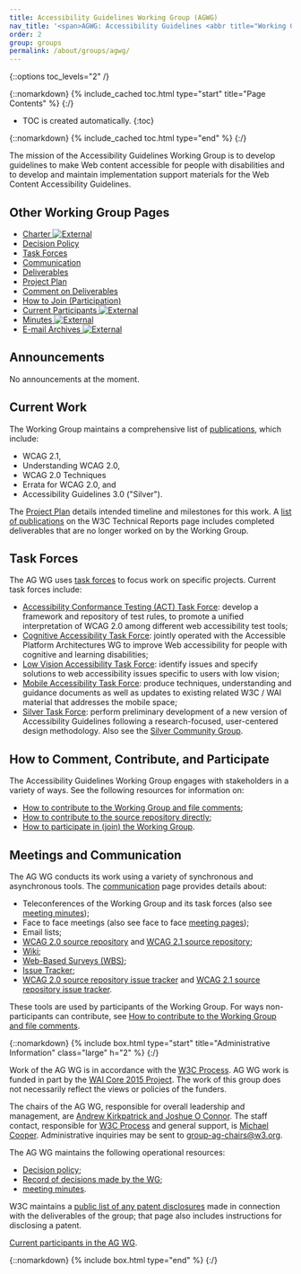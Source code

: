 ```yaml
---
title: Accessibility Guidelines Working Group (AGWG)
nav_title: '<span>AGWG: Accessibility Guidelines <abbr title="Working Group">WG</abbr></span>'
order: 2
group: groups
permalink: /about/groups/agwg/
---
```


{::options toc_levels="2" /}

{::nomarkdown}
{% include_cached toc.html type="start" title="Page Contents" %}
{:/}

-   TOC is created automatically.
{:toc}

{::nomarkdown}
{% include_cached toc.html type="end" %}
{:/}

The mission of the Accessibility Guidelines Working Group is to develop
guidelines to make Web content accessible for people with disabilities
and to develop and maintain implementation support materials for the Web
Content Accessibility Guidelines.

## Other Working Group Pages

-   [Charter ![External](//www.w3.org/Icons/tr.png)](/WAI/GL/charter)
-   [Decision Policy](https://www.w3.org/WAI/GL/decision-policy)
-   [Task Forces](https://www.w3.org/WAI/GL/task-forces)
-   [Communication](https://www.w3.org/WAI/GL/communication)
-   [Deliverables](https://www.w3.org/WAI/GL/deliverables)
-   [Project Plan](https://www.w3.org/WAI/GL/project)
-   [Comment on Deliverables](/WAI/WCAG20/comments/)
-   [How to Join (Participation)](https://www.w3.org/WAI/GL/participation)
-   [Current Participants ![External](//www.w3.org/Icons/tr.png)](/2000/09/dbwg/details?group=35422&public=1)
-   [Minutes ![External](//www.w3.org/Icons/tr.png)](/WAI/GL/minutes-history)
-   [E-mail Archives ![External](//www.w3.org/Icons/tr.png)](http://lists.w3.org/Archives/Public/w3c-wai-gl/)


## Announcements

No announcements at the moment.

## Current Work

The Working Group maintains a comprehensive list of
[publications](https://www.w3.org/WAI/GL/deliverables), which include:

-   WCAG 2.1,
-   Understanding WCAG 2.0,
-   WCAG 2.0 Techniques
-   Errata for WCAG 2.0, and
-   Accessibility Guidelines 3.0 ("Silver").

The [Project Plan](https://www.w3.org/WAI/GL/project) details intended timeline and milestones for
this work. A [list of
publications](https://www.w3.org/TR/tr-groups-all#tr_Web_Content_Accessibility_Guidelines_Working_Group)
on the W3C Technical Reports page includes completed deliverables that
are no longer worked on by the Working Group.

## Task Forces

The AG WG uses [task forces](https://www.w3.org/WAI/GL/task-forces) to focus work on specific
projects. Current task forces include:

-   [Accessibility Conformance Testing (ACT) Task
    Force](task-forces/conformance-testing/): develop a framework and
    repository of test rules, to promote a unified interpretation of
    WCAG 2.0 among different web accessibility test tools;
-   [Cognitive Accessibility Task
    Force](http://www.w3.org/WAI/PF/cognitive-a11y-tf/): jointly
    operated with the Accessible Platform Architectures WG to improve
    Web accessibility for people with cognitive and learning
    disabilities;
-   [Low Vision Accessibility Task Force](https://www.w3.org/WAI/GL/low-vision-a11y-tf/): identify
    issues and specify solutions to web accessibility issues specific to
    users with low vision;
-   [Mobile Accessibility Task Force](https://www.w3.org/WAI/GL/mobile-a11y-tf/): produce
    techniques, understanding and guidance documents as well as updates
    to existing related W3C / WAI material that addresses the mobile
    space;
-   [Silver Task Force](https://www.w3.org/WAI/GL/task-forces/silver/): perform preliminary
    development of a new version of Accessibility Guidelines following a
    research-focused, user-centered design methodology. Also see the
    [Silver Community Group](https://www.w3.org/community/silver/).

## How to Comment, Contribute, and Participate

The Accessibility Guidelines Working Group engages with stakeholders in
a variety of ways. See the following resources for information on:

-   [How to contribute to the Working Group and file comments](/WAI/WCAG20/comments/);
-   [How to contribute to the source repository directly](https://github.com/w3c/wcag/);
-   [How to participate in (join) the Working Group](https://www.w3.org/WAI/GL/participation).

## Meetings and Communication

The AG WG conducts its work using a variety of synchronous and
asynchronous tools. The [communication](https://www.w3.org/WAI/GL/communication) page provides
details about:

-   Teleconferences of the Working Group and its task forces (also see
    [meeting minutes](https://www.w3.org/WAI/GL/minutes));
-   Face to face meetings (also see face to face [meeting
    pages](https://www.w3.org/WAI/GL/wiki/Meetings));
-   Email lists;
-   [WCAG 2.0 source repository](https://github.com/w3c/wcag/) and [WCAG
    2.1 source repository](https://github.com/w3c/wcag21/);
-   [Wiki](wiki/);
-   [Web-Based Surveys (WBS)](/2002/09/wbs/35422/);
-   [Issue Tracker](https://www.w3.org/WAI/GL/track/);
-   [WCAG 2.0 source repository issue
    tracker](https://github.com/w3c/wcag/issues) and [WCAG 2.1 source
    repository issue tracker](https://github.com/w3c/wcag21/issues).

These tools are used by participants of the Working Group. For ways
non-participants can contribute, see [How to contribute to the Working
Group and file comments](/WAI/WCAG20/comments/).

{::nomarkdown}
{% include box.html type="start" title="Administrative Information" class="large" h="2" %}
{:/}

Work of the AG WG is in accordance with the [W3C
Process](http://www.w3.org/2015/Process-20150901/). AG WG work is funded
in part by the [WAI Core 2015 Project](http://www.w3.org/WAI/Core2015/).
The work of this group does not necessarily reflect the views or
policies of the funders.

The chairs of the AG WG, responsible for overall leadership and
management, are [Andrew Kirkpatrick and Joshue O
Connor](mailto:akirkpat@adobe.com,josh@interaccess.ie). The staff
contact, responsible for [W3C
Process](http://www.w3.org/Consortium/Process/) and general support, is
[Michael Cooper](http://www.w3.org/People/cooper/). Administrative
inquiries may be sent to <group-ag-chairs@w3.org>.

The AG WG maintains the following operational resources:

-   [Decision policy](https://www.w3.org/WAI/GL/decision-policy);
-   [Record of decisions made by the WG](https://www.w3.org/WAI/GL/wiki/Decisions);
-   [meeting minutes](https://www.w3.org/WAI/GL/minutes-history).

W3C maintains a [public list of any patent
disclosures](http://www.w3.org/2004/01/pp-impl/35422/status) made in
connection with the deliverables of the group; that page also includes
instructions for disclosing a patent.

[Current participants in the AG
WG](https://www.w3.org/2000/09/dbwg/details?group=35422&amp;public=1).

{::nomarkdown}
{% include box.html type="end" %}
{:/}